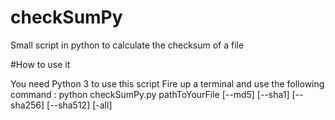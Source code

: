# checkSumPy
Small script in python to calculate the checksum of a file

#How to use it

You need Python 3 to use this script
Fire up a terminal and use the following command : python checkSumPy.py pathToYourFile [--md5] [--sha1] [--sha256] [--sha512] [-all]



